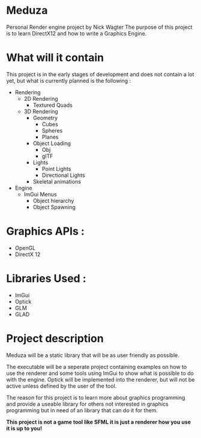 # Meduza
Personal Render engine project by Nick Wagter
The purpose of this project is to learn DirectX12 and how to write a Graphics Engine.

# What will it contain
This project is in the early stages of development and does not contain a lot yet,
but what is currently planned is the following :

- Rendering
  - 2D Rendering
    - Textured Quads
  - 3D Rendering
    - Geometry
      - Cubes
      - Spheres
      - Planes
    - Object Loading
      - Obj
      - glTF
    - Lights
      - Point Lights
      - Directional Lights
    - Skeletal animations
- Engine
  - ImGui Menus
    - Object hierarchy
    - Object Spawning

# Graphics APIs :
- OpenGL
- DirectX 12

# Libraries Used :
- ImGui
- Optick
- GLM
- GLAD

# Project description
Meduza will be a static library that will be as user friendly as possible.

The executable will be a seperate project containing examples on how to use the renderer and some tools using ImGui to show what is possible to do with the engine.
Optick will be implemented into the renderer, but will not be active unless defined by the user of the tool.

The reason for this project is to learn more about graphics programming and provide a useable library for others not interested in graphics programming but in need of an library that can do it for them.

<b> This project is not a game tool like SFML it is just a renderer how you use it is up to you!<b>
